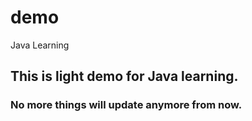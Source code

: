 # demo
Java Learning
## This is light demo for Java learning.
### No more things will update anymore from now.
